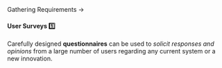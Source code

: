 <link rel="stylesheet" href="{{baseUrl}}/css/textbook.css">

<div class="website-content">

<div id="path">Gathering Requirements &rarr; </div>

<div id="title">

#### User Surveys :one:

</div>

<div id="body">

Carefully designed **questionnaires** can be used to _solicit responses and opinions_ from a large number of users regarding any current system or a new innovation.

</div>

<div id="extras">
<div>

</div>
